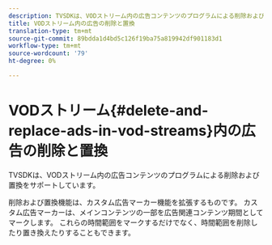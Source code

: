 ```yaml
---
description: TVSDKは、VODストリーム内の広告コンテンツのプログラムによる削除および置換をサポートしています。
title: VODストリーム内の広告の削除と置換
translation-type: tm+mt
source-git-commit: 89bdda1d4bd5c126f19ba75a819942df901183d1
workflow-type: tm+mt
source-wordcount: '79'
ht-degree: 0%

---
```



# VODストリーム{#delete-and-replace-ads-in-vod-streams}内の広告の削除と置換

TVSDKは、VODストリーム内の広告コンテンツのプログラムによる削除および置換をサポートしています。

削除および置換機能は、カスタム広告マーカー機能を拡張するものです。 カスタム広告マーカーは、メインコンテンツの一部を広告関連コンテンツ期間としてマークします。 これらの時間範囲をマークするだけでなく、時間範囲を削除したり置き換えたりすることもできます。
